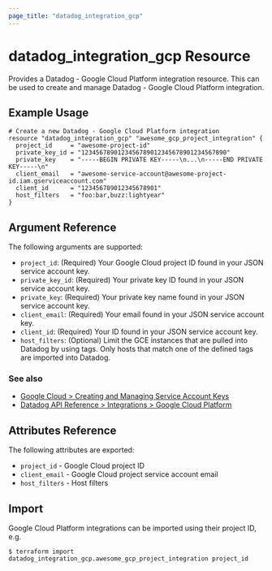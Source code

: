 ```yaml
---
page_title: "datadog_integration_gcp"
---
```


# datadog_integration_gcp Resource

Provides a Datadog - Google Cloud Platform integration resource. This can be used to create and manage Datadog - Google Cloud Platform integration.

## Example Usage

```hcl
# Create a new Datadog - Google Cloud Platform integration
resource "datadog_integration_gcp" "awesome_gcp_project_integration" {
  project_id     = "awesome-project-id"
  private_key_id = "1234567890123456789012345678901234567890"
  private_key    = "-----BEGIN PRIVATE KEY-----\n...\n-----END PRIVATE KEY-----\n"
  client_email   = "awesome-service-account@awesome-project-id.iam.gserviceaccount.com"
  client_id      = "123456789012345678901"
  host_filters   = "foo:bar,buzz:lightyear"
}
```

## Argument Reference

The following arguments are supported:

* `project_id`: (Required) Your Google Cloud project ID found in your JSON service account key.
* `private_key_id`: (Required) Your private key ID found in your JSON service account key.
* `private_key`: (Required) Your private key name found in your JSON service account key.
* `client_email`: (Required) Your email found in your JSON service account key.
* `client_id`: (Required) Your ID found in your JSON service account key.
* `host_filters`: (Optional) Limit the GCE instances that are pulled into Datadog by using tags. Only hosts that match one of the defined tags are imported into Datadog.

### See also
* [Google Cloud > Creating and Managing Service Account Keys](https://cloud.google.com/iam/docs/creating-managing-service-account-keys)
* [Datadog API Reference > Integrations > Google Cloud Platform](https://docs.datadoghq.com/api/v1/gcp-integration/)

## Attributes Reference

The following attributes are exported:

* `project_id` - Google Cloud project ID
* `client_email` - Google Cloud project service account email
* `host_filters` - Host filters

## Import

Google Cloud Platform integrations can be imported using their project ID, e.g.

```
$ terraform import datadog_integration_gcp.awesome_gcp_project_integration project_id
```

